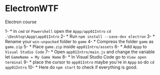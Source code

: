 # ElectronWTF
Electron course

1- * In `cmd` or `Powershell` open the `Appp/app01Intro`
`cd .\Desktop\Appp\app01Intro`
2- * Run `npm install --save-dev electron`
3- * Rename your `win-unpacked` folder to `game`
4- * Compress the folder `game` as `game.zip`
5- * Place `game.zip` inside `app01Intro/assets`
6- * Add `Appp` to `Visual Studio Code`
7- * Open `app01Intro/main.js` and change the variable let `GameName = My Game Name`
8- * In Visual Studio Code go to `View open terminal`
9- * place the cursor to `app01Intro` maybe you're in `Appp` so do `cd app01Intro`
10- * Here do `npm start` to check if everything is good.

